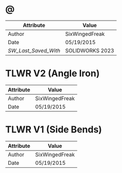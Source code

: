 # @
| Attribute | Value |
| ---  | ---     |
| Author | SixWingedFreak |
| Date | 05/19/2015 |
| _SW_Last_Saved_With_ | SOLIDWORKS 2023 |
# TLWR V2 (Angle Iron)
| Attribute | Value |
| ---  | ---     |
| Author | SixWingedFreak |
| Date | 05/19/2015 |
# TLWR V1 (Side Bends)
| Attribute | Value |
| ---  | ---     |
| Author | SixWingedFreak |
| Date | 05/19/2015 |

